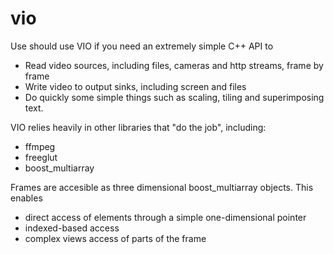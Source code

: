 vio
===

Use should use VIO if you need an extremely simple C++ API to

- Read video sources, including files, cameras and http streams,  frame by frame
- Write video to output sinks, including screen and files 
- Do quickly some simple things such as scaling, tiling and superimposing text.


VIO relies heavily in other libraries that "do the job", including:

- ffmpeg
- freeglut
- boost_multiarray

Frames are accesible as three dimensional boost_multiarray objects. This enables 
- direct access of elements through a simple one-dimensional pointer
- indexed-based access
- complex views access of parts of the frame









